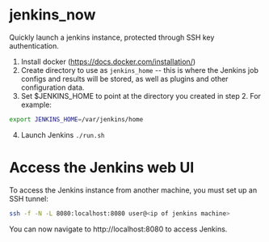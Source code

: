 jenkins_now
===========

Quickly launch a jenkins instance, protected through SSH key authentication.

1. Install docker (https://docs.docker.com/installation/)
2. Create directory to use as `jenkins_home` -- this is where the Jenkins job configs and results will be stored, as well as plugins and other configuration data.
3. Set $JENKINS_HOME to point at the directory you created in step 2. For example:

```bash
export JENKINS_HOME=/var/jenkins/home
```

4. Launch Jenkins `./run.sh`

Access the Jenkins web UI
===========================

To access the Jenkins instance from another machine, you must set up an SSH tunnel:

```bash
ssh -f -N -L 8080:localhost:8080 user@<ip of jenkins machine>
```

You can now navigate to http://localhost:8080 to access Jenkins.
